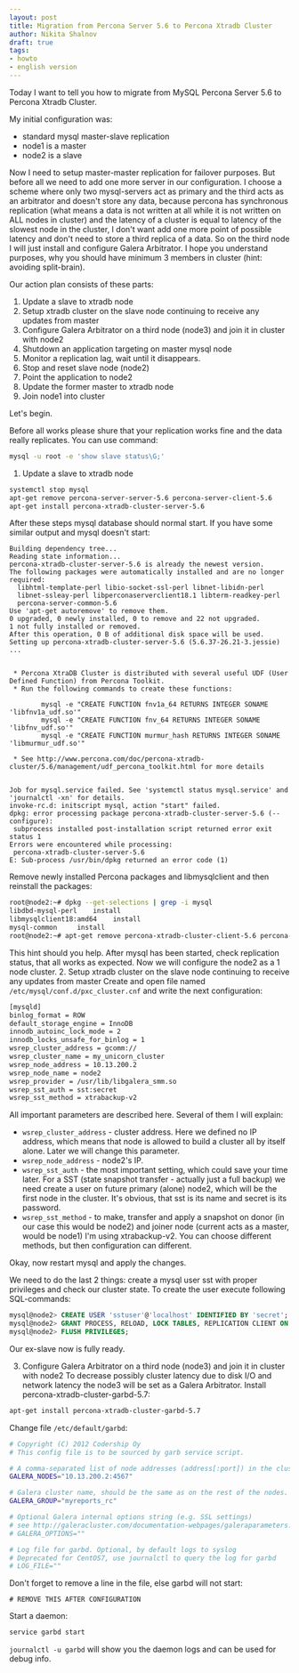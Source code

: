 ```yaml
---
layout: post
title: Migration from Percona Server 5.6 to Percona Xtradb Cluster
author: Nikita Shalnov
draft: true
tags:
- howto
- english version
---
```


Today I want to tell you how to migrate from MySQL Percona Server 5.6 to Percona Xtradb Cluster.

My initial configuration was:
- standard mysql master-slave replication
- node1 is a master
- node2 is a slave

Now I need to setup master-master replication for failover purposes. But before all we need to add one more server in our configuration. I choose a scheme where only two mysql-servers act as primary and the third acts as an arbitrator and doesn't store any data, because percona has synchronous replication (what means a data is not written at all while it is not written on ALL nodes in cluster) and the latency of a cluster is equal to latency of the slowest node in the cluster, I don't want add one more point of possible latency and don't need to store a third replica of a data. So on the third node I will just install and configure Galera Arbitrator. I hope you understand purposes, why you should have minimum 3 members in cluster (hint: avoiding split-brain).

Our action plan consists of these parts:
1. Update a slave to xtradb node
2. Setup xtradb cluster on the slave node continuing to receive any updates from master
3. Configure Galera Arbitrator on a third node (node3) and join it in cluster with node2
4. Shutdown an application targeting on master mysql node
5. Monitor a replication lag, wait until it disappears.
6. Stop and reset slave node (node2)
7. Point the application to node2
8. Update the former master to xtradb node
9. Join node1 into cluster

Let's begin.

Before all works please shure that your replication works fine and the data really replicates. You can use command:

```bash
mysql -u root -e 'show slave status\G;'
```

1. Update a slave to xtradb node

```bash
systemctl stop mysql
apt-get remove percona-server-server-5.6 percona-server-client-5.6
apt-get install percona-xtradb-cluster-server-5.6
```

After these steps mysql database should normal start. If you have some similar output and mysql doesn't start:

```
Building dependency tree...
Reading state information...
percona-xtradb-cluster-server-5.6 is already the newest version.
The following packages were automatically installed and are no longer required:
  libhtml-template-perl libio-socket-ssl-perl libnet-libidn-perl
  libnet-ssleay-perl libperconaserverclient18.1 libterm-readkey-perl
  percona-server-common-5.6
Use 'apt-get autoremove' to remove them.
0 upgraded, 0 newly installed, 0 to remove and 22 not upgraded.
1 not fully installed or removed.
After this operation, 0 B of additional disk space will be used.
Setting up percona-xtradb-cluster-server-5.6 (5.6.37-26.21-3.jessie) ...


 * Percona XtraDB Cluster is distributed with several useful UDF (User Defined Function) from Percona Toolkit.
 * Run the following commands to create these functions:

        mysql -e "CREATE FUNCTION fnv1a_64 RETURNS INTEGER SONAME 'libfnv1a_udf.so'"
        mysql -e "CREATE FUNCTION fnv_64 RETURNS INTEGER SONAME 'libfnv_udf.so'"
        mysql -e "CREATE FUNCTION murmur_hash RETURNS INTEGER SONAME 'libmurmur_udf.so'"

 * See http://www.percona.com/doc/percona-xtradb-cluster/5.6/management/udf_percona_toolkit.html for more details


Job for mysql.service failed. See 'systemctl status mysql.service' and 'journalctl -xn' for details.
invoke-rc.d: initscript mysql, action "start" failed.
dpkg: error processing package percona-xtradb-cluster-server-5.6 (--configure):
 subprocess installed post-installation script returned error exit status 1
Errors were encountered while processing:
 percona-xtradb-cluster-server-5.6
E: Sub-process /usr/bin/dpkg returned an error code (1)
```

Remove newly installed Percona packages and libmysqlclient and then reinstall the packages:

```bash
root@node2:~# dpkg --get-selections | grep -i mysql
libdbd-mysql-perl    install
libmysqlclient18:amd64    install
mysql-common     install
root@node2:~# apt-get remove percona-xtradb-cluster-client-5.6 percona-xtradb-cluster-server-5.6 libmysqlclient18
```

This hint should you help. After mysql has been started, check replication status, that all works as expected. Now we will configure the node2 as a 1 node cluster. 2. Setup xtradb cluster on the slave node continuing to receive any updates from master Create and open file named `/etc/mysql/conf.d/pxc_cluster.cnf` and write the next configuration:

```bash
[mysqld]
binlog_format = ROW
default_storage_engine = InnoDB
innodb_autoinc_lock_mode = 2
innodb_locks_unsafe_for_binlog = 1
wsrep_cluster_address = gcomm://
wsrep_cluster_name = my_unicorn_cluster
wsrep_node_address = 10.13.200.2
wsrep_node_name = node2
wsrep_provider = /usr/lib/libgalera_smm.so
wsrep_sst_auth = sst:secret
wsrep_sst_method = xtrabackup-v2
```

All important parameters are described here. Several of them I will explain:
- `wsrep_cluster_address` - cluster address. Here we defined no IP address, which means that node is allowed to build a cluster all by itself alone. Later we will change this parameter.
- `wsrep_node_address` - node2's IP.
- `wsrep_sst_auth` - the most important setting, which could save your time later. For a SST (state snapshot transfer - actually just a full backup) we need create a user on future primary (alone) node2, which will be the first node in the cluster. It's obvious, that sst is its name and secret is its password.
- `wsrep_sst_method` - to make, transfer and apply a snapshot on donor (in our case this would be node2) and joiner node (current acts as a master, would be node1) I'm using xtrabackup-v2. You can choose different methods, but then configuration can different.

Okay, now restart mysql and apply the changes.

We need to do the last 2 things: create a mysql user sst with proper privileges and check our cluster state.
To create the user execute following SQL-commands:

```sql
mysql@node2> CREATE USER 'sstuser'@'localhost' IDENTIFIED BY 'secret';
mysql@node2> GRANT PROCESS, RELOAD, LOCK TABLES, REPLICATION CLIENT ON *.* TO 'sst'@'localhost';
mysql@node2> FLUSH PRIVILEGES;
```

Our ex-slave now is fully ready.

3. Configure Galera Arbitrator on a third node (node3) and join it in cluster with node2
To decrease possibly cluster latency due to disk I/O and network latency the node3 will be set as a Galera Arbitrator.
Install percona-xtradb-cluster-garbd-5.7:

```bash
apt-get install percona-xtradb-cluster-garbd-5.7
```

Change file `/etc/default/garbd`:

```bash
# Copyright (C) 2012 Codership Oy
# This config file is to be sourced by garb service script.

# A comma-separated list of node addresses (address[:port]) in the cluster
GALERA_NODES="10.13.200.2:4567"

# Galera cluster name, should be the same as on the rest of the nodes.
GALERA_GROUP="myreports_rc"

# Optional Galera internal options string (e.g. SSL settings)
# see http://galeracluster.com/documentation-webpages/galeraparameters.html
# GALERA_OPTIONS=""

# Log file for garbd. Optional, by default logs to syslog
# Deprecated for CentOS7, use journalctl to query the log for garbd
# LOG_FILE=""
```

Don't forget to remove a line in the file, else garbd will not start:

```
# REMOVE THIS AFTER CONFIGURATION
```

Start a daemon:

```bash
service garbd start
```

`journalctl -u garbd` will show you the daemon logs and can be used for debug info.
